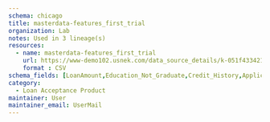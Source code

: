 ```yaml
---
schema: chicago
title: masterdata-features_first_trial
organization: Lab
notes: Used in 3 lineage(s)
resources:
  - name: masterdata-features_first_trial 
    url: https://www-demo102.usnek.com/data_source_details/k-051f433421561040d4f299e22bea17ec91f445a69eccf0d0d027a455931a2db4 
    format : CSV
schema_fields: [LoanAmount,Education_Not_Graduate,Credit_History,ApplicantIncome,Gender_unknown,Loan_Status_Y,Self_Employed_Yes,Dependents_3+,Married_Yes,Gender_Male,Property_Area_Semiurban,Dependents_1,Property_Area_Urban,Loan_Amount_Term,CoapplicantIncome,Dependents_2]
category:
  - Loan Acceptance Product
maintainer: User
maintainer_email: UserMail
---
```

